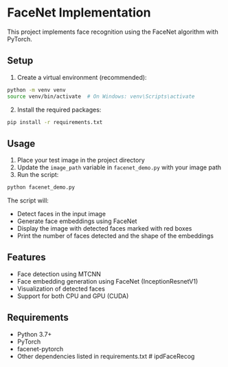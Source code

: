 # FaceNet Implementation

This project implements face recognition using the FaceNet algorithm with PyTorch.

## Setup

1. Create a virtual environment (recommended):
```bash
python -m venv venv
source venv/bin/activate  # On Windows: venv\Scripts\activate
```

2. Install the required packages:
```bash
pip install -r requirements.txt
```

## Usage

1. Place your test image in the project directory
2. Update the `image_path` variable in `facenet_demo.py` with your image path
3. Run the script:
```bash
python facenet_demo.py
```

The script will:
- Detect faces in the input image
- Generate face embeddings using FaceNet
- Display the image with detected faces marked with red boxes
- Print the number of faces detected and the shape of the embeddings

## Features

- Face detection using MTCNN
- Face embedding generation using FaceNet (InceptionResnetV1)
- Visualization of detected faces
- Support for both CPU and GPU (CUDA)

## Requirements

- Python 3.7+
- PyTorch
- facenet-pytorch
- Other dependencies listed in requirements.txt #   i p d F a c e R e c o g  
 